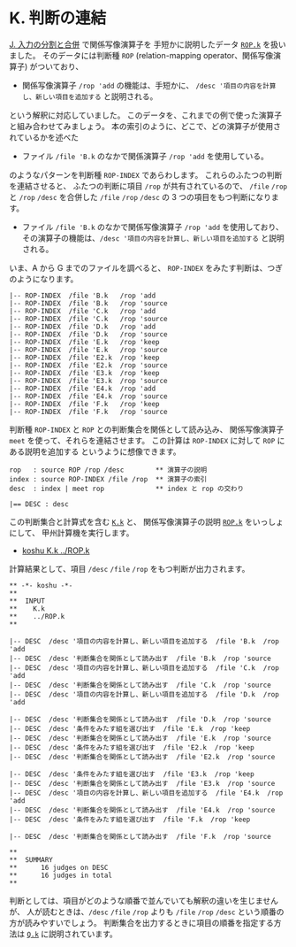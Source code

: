 # K. 判断の連結


[J. 入力の分割と合併][J] で関係写像演算子を
手短かに説明したデータ [`ROP.k`][ROP.k] を扱いました。
そのデータには判断種 `ROP` (relation-mapping operator、関係写像演算子)
がついており、

 - 関係写像演算子 `/rop 'add` の機能は、手短かに、
   `/desc '項目の内容を計算し、新しい項目を追加する` と説明される。

という解釈に対応していました。
このデータを、これまでの例で使った演算子と組み合わせてみましょう。
本の索引のように、どこで、どの演算子が使用されているかを述べた

 - ファイル `/file 'B.k` のなかで関係演算子
   `/rop 'add` を使用している。

のようなパターンを判断種 `ROP-INDEX` であらわします。
これらのふたつの判断を連結させると、
ふたつの判断に項目 `/rop` が共有されているので、
`/file` `/rop` と `/rop` `/desc` を合併した
`/file` `/rop` `/desc` の 3 つの項目をもつ判断になります。

 - ファイル `/file 'B.k` のなかで関係写像演算子 `/rop 'add` を使用しており、
   その演算子の機能は、`/desc '項目の内容を計算し、新しい項目を追加する`
   と説明される。

いま、A から G までのファイルを調べると、
`ROP-INDEX` をみたす判断は、つぎのようになります。

```text
|-- ROP-INDEX  /file 'B.k   /rop 'add
|-- ROP-INDEX  /file 'B.k   /rop 'source
|-- ROP-INDEX  /file 'C.k   /rop 'add
|-- ROP-INDEX  /file 'C.k   /rop 'source
|-- ROP-INDEX  /file 'D.k   /rop 'add
|-- ROP-INDEX  /file 'D.k   /rop 'source
|-- ROP-INDEX  /file 'E.k   /rop 'keep
|-- ROP-INDEX  /file 'E.k   /rop 'source
|-- ROP-INDEX  /file 'E2.k  /rop 'keep
|-- ROP-INDEX  /file 'E2.k  /rop 'source
|-- ROP-INDEX  /file 'E3.k  /rop 'keep
|-- ROP-INDEX  /file 'E3.k  /rop 'source
|-- ROP-INDEX  /file 'E4.k  /rop 'add
|-- ROP-INDEX  /file 'E4.k  /rop 'source
|-- ROP-INDEX  /file 'F.k   /rop 'keep
|-- ROP-INDEX  /file 'F.k   /rop 'source
```

判断種 `ROP-INDEX` と `ROP` との判断集合を関係として読み込み、
関係写像演算子 `meet` を使って、それらを連結させます。
この計算は `ROP-INDEX` に対して `ROP` にある説明を追加する
というように想像できます。

```text
rop   : source ROP /rop /desc        ** 演算子の説明
index : source ROP-INDEX /file /rop  ** 演算子の索引
desc  : index | meet rop             ** index と rop の交わり

|== DESC : desc
```

この判断集合と計算式を含む [`K.k`][K.k] と、
関係写像演算子の説明 [`ROP.k`][ROP.k] をいっしょにして、
甲州計算機を実行します。

* [koshu K.k ../ROP.k]

計算結果として、項目 `/desc` `/file` `/rop` をもつ判断が出力されます。

```text
** -*- koshu -*-
**  
**  INPUT
**    K.k
**    ../ROP.k
**    

|-- DESC  /desc '項目の内容を計算し、新しい項目を追加する  /file 'B.k  /rop 'add
|-- DESC  /desc '判断集合を関係として読み出す  /file 'B.k  /rop 'source
|-- DESC  /desc '項目の内容を計算し、新しい項目を追加する  /file 'C.k  /rop 'add
|-- DESC  /desc '判断集合を関係として読み出す  /file 'C.k  /rop 'source
|-- DESC  /desc '項目の内容を計算し、新しい項目を追加する  /file 'D.k  /rop 'add

|-- DESC  /desc '判断集合を関係として読み出す  /file 'D.k  /rop 'source
|-- DESC  /desc '条件をみたす組を選び出す  /file 'E.k  /rop 'keep
|-- DESC  /desc '判断集合を関係として読み出す  /file 'E.k  /rop 'source
|-- DESC  /desc '条件をみたす組を選び出す  /file 'E2.k  /rop 'keep
|-- DESC  /desc '判断集合を関係として読み出す  /file 'E2.k  /rop 'source

|-- DESC  /desc '条件をみたす組を選び出す  /file 'E3.k  /rop 'keep
|-- DESC  /desc '判断集合を関係として読み出す  /file 'E3.k  /rop 'source
|-- DESC  /desc '項目の内容を計算し、新しい項目を追加する  /file 'E4.k  /rop 'add
|-- DESC  /desc '判断集合を関係として読み出す  /file 'E4.k  /rop 'source
|-- DESC  /desc '条件をみたす組を選び出す  /file 'F.k  /rop 'keep

|-- DESC  /desc '判断集合を関係として読み出す  /file 'F.k  /rop 'source

**  
**  SUMMARY
**      16 judges on DESC
**      16 judges in total
**
```

判断としては、項目がどのような順番で並んでいても解釈の違いを生じませんが、
人が読むときは、`/desc` `/file` `/rop` よりも
`/file` `/rop` `/desc` という順番の方が読みやすいでしょう。
判断集合を出力するときに項目の順番を指定する方法は
[`Q.k`][Q.k] に説明されています。


[J]:     ../J
[K.k]:   K.k
[Q.k]:   ../Q/Q.k
[ROP.k]: ../ROP.k
[koshu K.k ../ROP.k]: INOUT.md
